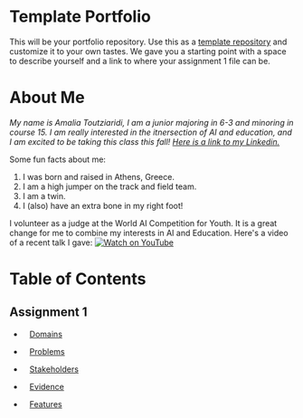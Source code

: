 # Template Portfolio
This will be your portfolio repository. Use this as a [template repository](https://docs.github.com/en/repositories/creating-and-managing-repositories/creating-a-template-repository) and customize it to your own tastes. We gave you a starting point with a space to describe yourself and a link to where your assignment 1 file can be.

# About Me
*My name is Amalia Toutziaridi, I am a junior majoring in 6-3 and minoring in course 15. I am really interested in the itnersection of AI and education, and I am excited to be taking this class this fall! [Here is a link to my Linkedin.](https://www.linkedin.com/in/amalia-toutziaridi/)*

Some fun facts about me:
1. I was born and raised in Athens, Greece.
2. I am a high jumper on the track and field team.
3. I am a twin.
4. I (also) have an extra bone in my right foot!

I volunteer as a judge at the World AI Competition for Youth. It is a great change for me to combine my interests in AI and Education. Here's a video of a recent talk I gave:
[![Watch on YouTube](https://img.youtube.com/vi/BoUaOxtu6-U/0.jpg)](https://www.youtube.com/watch?v=BoUaOxtu6-U)

# Table of Contents
## Assignment 1
- &nbsp;&nbsp;&nbsp;[Domains](assignments/assignment1.md)
 - &nbsp;&nbsp;&nbsp;[Problems](assignments/problems.md)

 - &nbsp;&nbsp;&nbsp;[Stakeholders](assignments/stakeholders.md)

 - &nbsp;&nbsp;&nbsp;[Evidence](assignments/evidence.md)

 - &nbsp;&nbsp;&nbsp;[Features](assignments/features.md)
